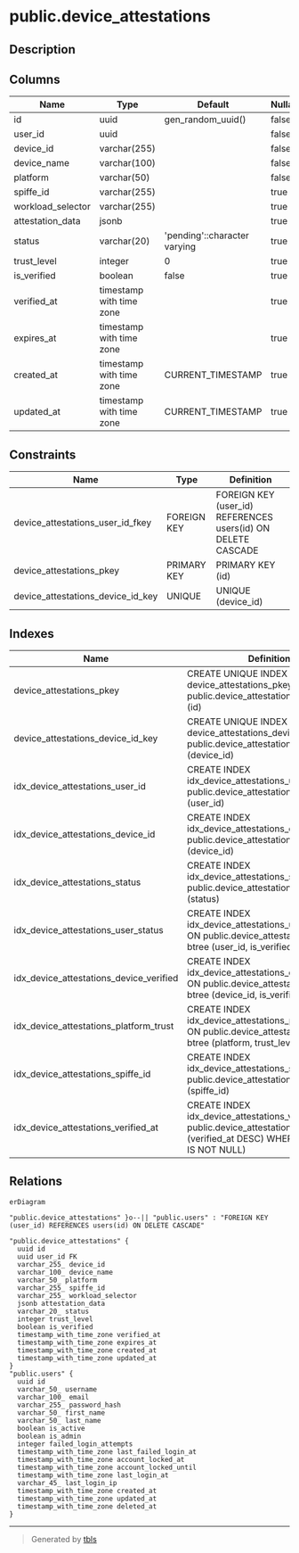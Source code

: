 # public.device_attestations

## Description

## Columns

| Name | Type | Default | Nullable | Children | Parents | Comment |
| ---- | ---- | ------- | -------- | -------- | ------- | ------- |
| id | uuid | gen_random_uuid() | false |  |  |  |
| user_id | uuid |  | false |  | [public.users](public.users.md) |  |
| device_id | varchar(255) |  | false |  |  |  |
| device_name | varchar(100) |  | false |  |  |  |
| platform | varchar(50) |  | false |  |  |  |
| spiffe_id | varchar(255) |  | true |  |  |  |
| workload_selector | varchar(255) |  | true |  |  |  |
| attestation_data | jsonb |  | true |  |  |  |
| status | varchar(20) | 'pending'::character varying | true |  |  |  |
| trust_level | integer | 0 | true |  |  |  |
| is_verified | boolean | false | true |  |  |  |
| verified_at | timestamp with time zone |  | true |  |  |  |
| expires_at | timestamp with time zone |  | true |  |  |  |
| created_at | timestamp with time zone | CURRENT_TIMESTAMP | true |  |  |  |
| updated_at | timestamp with time zone | CURRENT_TIMESTAMP | true |  |  |  |

## Constraints

| Name | Type | Definition |
| ---- | ---- | ---------- |
| device_attestations_user_id_fkey | FOREIGN KEY | FOREIGN KEY (user_id) REFERENCES users(id) ON DELETE CASCADE |
| device_attestations_pkey | PRIMARY KEY | PRIMARY KEY (id) |
| device_attestations_device_id_key | UNIQUE | UNIQUE (device_id) |

## Indexes

| Name | Definition |
| ---- | ---------- |
| device_attestations_pkey | CREATE UNIQUE INDEX device_attestations_pkey ON public.device_attestations USING btree (id) |
| device_attestations_device_id_key | CREATE UNIQUE INDEX device_attestations_device_id_key ON public.device_attestations USING btree (device_id) |
| idx_device_attestations_user_id | CREATE INDEX idx_device_attestations_user_id ON public.device_attestations USING btree (user_id) |
| idx_device_attestations_device_id | CREATE INDEX idx_device_attestations_device_id ON public.device_attestations USING btree (device_id) |
| idx_device_attestations_status | CREATE INDEX idx_device_attestations_status ON public.device_attestations USING btree (status) |
| idx_device_attestations_user_status | CREATE INDEX idx_device_attestations_user_status ON public.device_attestations USING btree (user_id, is_verified, trust_level) |
| idx_device_attestations_device_verified | CREATE INDEX idx_device_attestations_device_verified ON public.device_attestations USING btree (device_id, is_verified) |
| idx_device_attestations_platform_trust | CREATE INDEX idx_device_attestations_platform_trust ON public.device_attestations USING btree (platform, trust_level) |
| idx_device_attestations_spiffe_id | CREATE INDEX idx_device_attestations_spiffe_id ON public.device_attestations USING btree (spiffe_id) |
| idx_device_attestations_verified_at | CREATE INDEX idx_device_attestations_verified_at ON public.device_attestations USING btree (verified_at DESC) WHERE (verified_at IS NOT NULL) |

## Relations

```mermaid
erDiagram

"public.device_attestations" }o--|| "public.users" : "FOREIGN KEY (user_id) REFERENCES users(id) ON DELETE CASCADE"

"public.device_attestations" {
  uuid id
  uuid user_id FK
  varchar_255_ device_id
  varchar_100_ device_name
  varchar_50_ platform
  varchar_255_ spiffe_id
  varchar_255_ workload_selector
  jsonb attestation_data
  varchar_20_ status
  integer trust_level
  boolean is_verified
  timestamp_with_time_zone verified_at
  timestamp_with_time_zone expires_at
  timestamp_with_time_zone created_at
  timestamp_with_time_zone updated_at
}
"public.users" {
  uuid id
  varchar_50_ username
  varchar_100_ email
  varchar_255_ password_hash
  varchar_50_ first_name
  varchar_50_ last_name
  boolean is_active
  boolean is_admin
  integer failed_login_attempts
  timestamp_with_time_zone last_failed_login_at
  timestamp_with_time_zone account_locked_at
  timestamp_with_time_zone account_locked_until
  timestamp_with_time_zone last_login_at
  varchar_45_ last_login_ip
  timestamp_with_time_zone created_at
  timestamp_with_time_zone updated_at
  timestamp_with_time_zone deleted_at
}
```

---

> Generated by [tbls](https://github.com/k1LoW/tbls)
